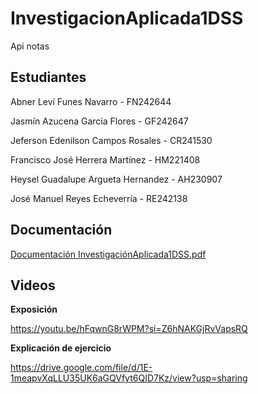 # InvestigacionAplicada1DSS
Api notas

## Estudiantes 

Abner Leví Funes Navarro - FN242644

Jasmín Azucena García Flores - GF242647

Jeferson Edenilson Campos Rosales - CR241530

Francisco José Herrera Martínez -  HM221408

Heysel Guadalupe Argueta Hernandez - AH230907

José Manuel Reyes Echeverría - RE242138


## Documentación

[Documentación InvestigaciónAplicada1DSS.pdf](https://github.com/user-attachments/files/19033621/Documentacion.InvestigacionAplicada1DSS.pdf)


## Videos

**Exposición**

https://youtu.be/hFqwnG8rWPM?si=Z6hNAKGjRvVapsRQ


**Explicación de ejercicio**

https://drive.google.com/file/d/1E-1meapvXqLLU35UK6aGQVfyt6QID7Kz/view?usp=sharing

